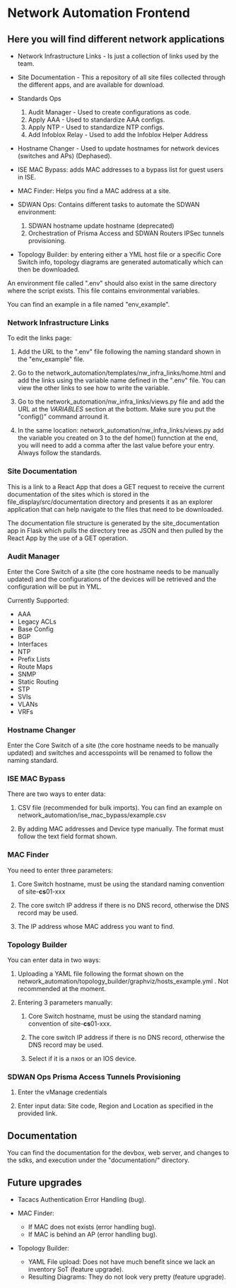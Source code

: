 
# Network Automation Frontend

## Here you will find different network applications

- Network Infrastructure Links - Is just a collection of links used by the team.

- Site Documentation - This a repository of all site files collected through the different apps, and are available for download.

- Standards Ops  
  1. Audit Manager - Used to create configurations as code.
  2. Apply AAA - Used to standardize AAA configs.
  3. Apply NTP - Used to standardize NTP configs.
  4. Add Infoblox Relay - Used to add the Infoblox Helper Address

- Hostname Changer - Used to update hostnames for network devices (switches and APs) (Dephased).

- ISE MAC Bypass: adds MAC addresses to a bypass list for guest users in ISE.

- MAC Finder: Helps you find a MAC address at a site.

- SDWAN Ops: Contains different tasks to automate the SDWAN environment:

  1. SDWAN hostname update hostname (deprecated)
  2. Orchestration of Prisma Access and SDWAN Routers IPSec tunnels provisioning.

- Topology Builder: by entering either a YML host file or a specific Core Switch info, topology diagrams are generated automatically which can then be downloaded.

An environment file called ".env" should also exist in the same directory where the script exists. This file contains environmental variables.

You can find an example in a file named "env_example".

### Network Infrastructure Links

To edit the links page:

1. Add the URL to the ".env" file following the naming standard shown in the "env_example" file.

2. Go to the network_automation/templates/nw_infra_links/home.html and add the links using the variable name defined in the ".env" file. You can view the other links to see how to write the variable.

3. Go to the network_automation/nw_infra_links/views.py file and add the URL at the *VARIABLES* section at the bottom. Make sure you put the "config()" command arround it.

4. In the same location: network_automation/nw_infra_links/views.py add the variable you created on 3 to the def home() funnction at the end, you will need to add a comma after the last value before your entry. Always follow the standards.

### Site Documentation

This is a link to a React App that does a GET request to receive the current documentation of the sites which is stored in the file_display/src/documentation directory and presents it as an explorer application that can help navigate to the files that need to be downloaded.

The documentation file structure is generated by the site_documentation app in Flask which pulls the directory tree as JSON and then pulled by the React App by the use of a GET operation.

### Audit Manager

Enter the Core Switch of a site (the core hostname needs to be manually updated) and the configurations of the devices will be retrieved and the configuration will be put in YML.

Currently Supported:

- AAA
- Legacy ACLs
- Base Config
- BGP
- Interfaces
- NTP
- Prefix Lists
- Route Maps
- SNMP
- Static Routing
- STP
- SVIs
- VLANs
- VRFs

### Hostname Changer

Enter the Core Switch of a site (the core hostname needs to be manually updated) and switches and accesspoints will be renamed to follow the naming standard.

### ISE MAC Bypass

There are two ways to enter data:  

1. CSV file (recommended for bulk imports). You can find an example on network_automation/ise_mac_bypass/example.csv

2. By adding MAC addresses and Device type manually. The format must follow the text field format shown.

### MAC Finder

You need to enter three parameters:

1. Core Switch hostname, must be using the standard naming convention of site-**cs**01-xxx

2. The core switch IP address if there is no DNS record, otherwise the DNS record may be used.

3. The IP address whose MAC address you want to find.

### Topology Builder

You can enter data in two ways:

1. Uploading a YAML file following the format shown on the network_automation/topology_builder/graphviz/hosts_example.yml . Not recommended at the moment.

2. Entering 3 parameters manually:

    1. Core Switch hostname, must be using the standard naming convention of site-**cs**01-xxx.

    2. The core switch IP address if there is no DNS record, otherwise the DNS record may be used.

    3. Select if it is a nxos or an IOS device.

### SDWAN Ops Prisma Access Tunnels Provisioning

1. Enter the vManage credentials

2. Enter input data: Site code, Region and Location as specified in the provided link.

## Documentation

You can find the documentation for the devbox, web server, and changes to the sdks, and execution under the "documentation/" directory.

## Future upgrades

- Tacacs Authentication Error Handling (bug).

- MAC Finder:
  - If MAC does not exists (error handling bug).
  - If MAC is behind an AP (error handling bug).

- Topology Builder:
  - YAML File upload: Does not have much benefit since we lack an inventory SoT (feature upgrade).
  - Resulting Diagrams: They do not look very pretty (feature upgrade).
